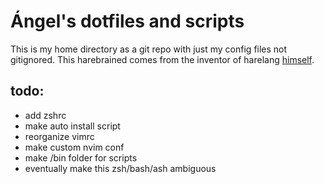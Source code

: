 # Ángel's dotfiles and scripts

This is my home directory as a git repo with just my config files not 
gitignored. This harebrained comes from the inventor of harelang 
[himself](https://drewdevault.com/2019/12/30/dotfiles.html).

## todo:

* add zshrc
* make auto install script
* reorganize vimrc
* make custom nvim conf
* make /bin folder for scripts
* eventually make this zsh/bash/ash ambiguous
